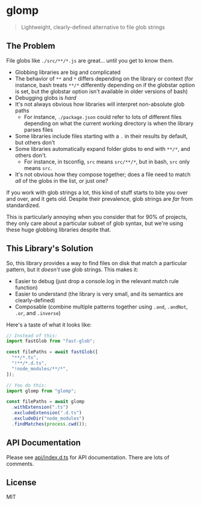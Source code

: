 # glomp

> Lightweight, clearly-defined alternative to file glob strings

## The Problem

File globs like `./src/**/*.js` are great... until you get to know them.

- Globbing libraries are big and complicated
- The behavior of `**` and `*` differs depending on the library or context (for instance, bash treats `**/*` differently depending on if the globstar option is set, but the globstar option isn't available in older versions of bash)
- Debugging globs is _hard_
- It's not always obvious how libraries will interpret non-absolute glob paths
  - For instance, `./package.json` could refer to lots of different files depending on what the current working directory is when the library parses files
- Some libraries include files starting with a `.` in their results by default, but others don't
- Some libraries automatically expand folder globs to end with `**/*`, and others don't.
  - For instance, in tsconfig, `src` means `src/**/*`, but in bash, `src` only means `src`.
- It's not obvious how they compose together; does a file need to match _all_ of the globs in the list, or just one?

If you work with glob strings a lot, this kind of stuff starts to bite you over and over, and it gets old. Despite their prevalence, glob strings are _far_ from standardized.

This is particularly annoying when you consider that for 90% of projects, they only care about a particular subset of glob syntax, but we're using these huge globbing libraries despite that.

## This Library's Solution

So, this library provides a way to find files on disk that match a particular pattern, but it _doesn't_ use glob strings. This makes it:

- Easier to debug (just drop a console.log in the relevant match rule function)
- Easier to understand (the library is very small, and its semantics are clearly-defined)
- Composable (combine multiple patterns together using `.and`, `.andNot`, `.or`, and `.inverse`)

Here's a taste of what it looks like:

```ts
// Instead of this:
import fastGlob from "fast-glob";

const filePaths = await fastGlob([
  "**/*.ts",
  "!**/*.d.ts",
  "!node_modules/**/*",
]);

// You do this:
import glomp from "glomp";

const filePaths = await glomp
  .withExtension(".ts")
  .excludeExtension(".d.ts")
  .excludeDir("node_modules")
  .findMatches(process.cwd());
```

## API Documentation

Please see [api/index.d.ts](https://github.com/suchipi/glomp/blob/main/api/index.d.ts) for API documentation. There are lots of comments.

## License

MIT
